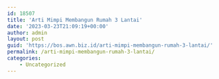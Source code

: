 ```yaml
---
id: 18507
title: 'Arti Mimpi Membangun Rumah 3 Lantai'
date: '2023-03-23T21:09:19+00:00'
author: admin
layout: post
guid: 'https://bos.awn.biz.id/arti-mimpi-membangun-rumah-3-lantai/'
permalink: /arti-mimpi-membangun-rumah-3-lantai/
categories:
    - Uncategorized
---
```


